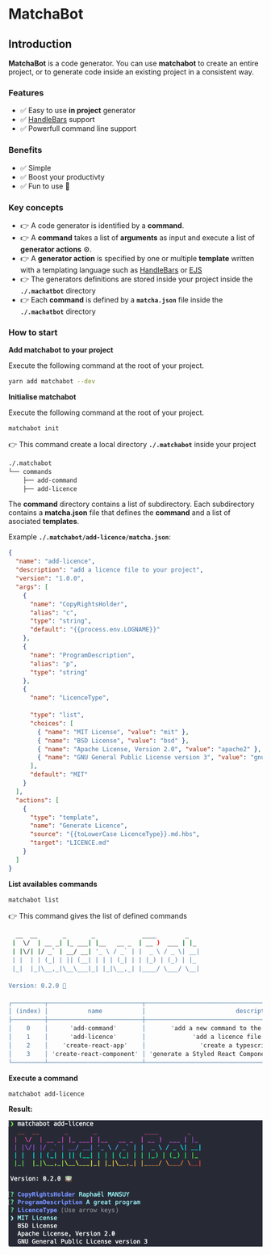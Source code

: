 # MatchaBot

## Introduction

**MatchaBot** is a code generator. You can use **matchabot** to create an entire project, or to generate code inside an existing project in a consistent way.

### Features

- ✅ Easy to use **in project** generator
- ✅ [HandleBars](https://handlebarsjs.com/) support
- ✅ Powerfull command line support

### Benefits

- ✅ Simple
- ✅ Boost your productivty
- ✅ Fun to use 🦄

### Key concepts

- 👉 A code generator is identified by a **command**.
- 👉 A **command** takes a list of **arguments** as input and execute a list of **generator actions** ⚙️.
- 👉 ️️A **generator action** is specified by one or multiple **template** written with a templating language such as [HandleBars](https://handlebarsjs.com/) or [EJS](https://ejs.co/)
- 👉 The generators definitions are stored inside your project inside the **`./.machatbot`** directory
- 👉 Each **command** is defined by a **`matcha.json`** file inside the **`./.machatbot`** directory

### How to start

**Add matchabot to your project**

Execute the following command at the root of your project.

```bash
yarn add matchabot --dev
```

**Initialise matchabot**

Execute the following command at the root of your project.

```bash
matchabot init
```

👉 This command create a local directory **`./.matchabot`** inside your project

```bash
./.matchabot
└── commands
    ├── add-command
    ├── add-licence
```

The **command** directory contains a list of subdirectory. Each subdirectory contains a **matcha.json** file that defines the **command** and a list of asociated **templates**.

Example **`./.matchabot/add-licence/matcha.json`**:

```json
{
  "name": "add-licence",
  "description": "add a licence file to your project",
  "version": "1.0.0",
  "args": [
    {
      "name": "CopyRightsHolder",
      "alias": "c",
      "type": "string",
      "default": "{{process.env.LOGNAME}}"
    },
    {
      "name": "ProgramDescription",
      "alias": "p",
      "type": "string"
    },
    {
      "name": "LicenceType",

      "type": "list",
      "choices": [
        { "name": "MIT License", "value": "mit" },
        { "name": "BSD License", "value": "bsd" },
        { "name": "Apache License, Version 2.0", "value": "apache2" },
        { "name": "GNU General Public License version 3", "value": "gnu3" }
      ],
      "default": "MIT"
    }
  ],
  "actions": [
    {
      "type": "template",
      "name": "Generate Licence",
      "source": "{{toLowerCase LicenceType}}.md.hbs",
      "target": "LICENCE.md"
    }
  ]
}
```

**List availables commands**

```bash
matchabot list
```

👉 This command gives the list of defined commands

```bash
  __  __       _       _             ____        _
 |  \/  | __ _| |_ ___| |__   __ _  | __ )  ___ | |_
 | |\/| |/ _` | __/ __| '_ \ / _` | |  _ \ / _ \| __|
 | |  | | (_| | || (__| | | | (_| | | |_) | (_) | |_
 |_|  |_|\__,_|\__\___|_| |_|\__,_| |____/ \___/ \__|

Version: 0.2.0 🍵

┌─────────┬──────────────────────────┬──────────────────────────────────────────────────────────────┬─────────┬────────────────────────────────────────────────┐
│ (index) │           name           │                         description                          │ version │                    location                    │
├─────────┼──────────────────────────┼──────────────────────────────────────────────────────────────┼─────────┼────────────────────────────────────────────────┤
│    0    │      'add-command'       │       'add a new command to the .matchabot directory'        │ '1.0.0' │      './.matchabot/commands/add-command'       │
│    1    │      'add-licence'       │             'add a licence file to your project'             │ '1.0.0' │      './.matchabot/commands/add-licence'       │
│    2    │    'create-react-app'    │               'create a typescript react app'                │ '1.0.0' │    './.matchabot/commands/create-react-app'    │
│    3    │ 'create-react-component' │ 'generate a Styled React Component, and an associated story' │ '1.0.0' │ './.matchabot/commands/create-react-component' │
└─────────┴──────────────────────────┴──────────────────────────────────────────────────────────────┴─────────┴────────────────────────────────────────────────┘

```

**Execute a command**

```bash
matchabot add-licence
```

**Result:**

![Resut](./packages/matcha-bot-cli/doc/01.png)

